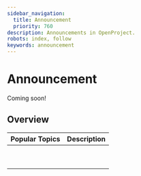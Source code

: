 ```yaml
---
sidebar_navigation:
  title: Announcement
  priority: 760
description: Announcements in OpenProject.
robots: index, follow
keywords: announcement
---
```

# Announcement

Coming soon!

## Overview

| Popular Topics | Description |
| -------------- | :---------- |
|                |             |
|                |             |
|                |             |
|                |             |
|                |             |
|                |             |
|                |             |
|                |             |
|                |             |

